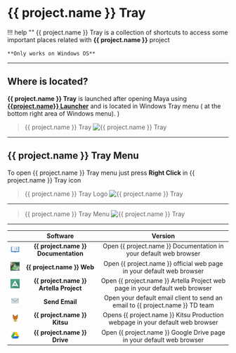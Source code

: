 # **{{ project.name }} Tray**

!!! help ""
    {{ project.name }} Tray is a collection of shortcuts to access some important places related with **{{ project.name }}** project
    
    **Only works on Windows OS**
 

***

## **Where is located?**
**{{ project.name }} Tray** is launched after opening Maya using **[{{project.name}} Launcher](../launcher/app.md)** and is located in Windows Tray menu (
at the bottom right area of Windows menu).
)


 > {{ project.name }} Tray
![{{ project.name }} Tray](../../../img/tools/tray/1.png?style=centerme)

***

## **{{ project.name }} Tray Menu**

To open {{ project.name }} Tray menu just press **Right Click** in {{ project.name }} Tray icon

 > {{ project.name }} Tray Logo
![{{ project.name }} Tray](../../../img/logos/plottwist.png?style=centerme)

***

 > {{ project.name }} Tray Menu
![{{ project.name }} Tray](../../../img/tools/tray/2.png?style=centerme)

***

<center>

|    |      Software      |   Version    |
| -------- |:-------------:| :---------:|
| ![Documentation icon](../../img/tools/tray/documentation.png?style=centerme) | **{{ project.name }} Documentation** |  Open {{ project.name }} Documentation in your default web browser |
| ![{{ project.name }} icon](../../img/tools/tray/plottwist.png?style=centerme) | **{{ project.name }} Web** |  Open {{ project.name }} official web page in your default web browser |
| ![Artella icon](../../img/tools/tray/artella.png?style=centerme) | **{{ project.name }} Artella Project** |  Open {{ project.name }} Artella Project web page in your default web browser |
| ![Message icon](../../img/tools/tray/message.png?style=centerme) | **Send Email** |  Open your default email client to send an email to {{ project.name }} TD team |
| ![Kitsu icon](../../img/tools/tray/kitsu.png?style=centerme) | **{{ project.name }} Kitsu** |  Opens {{ project.name }} Kitsu Production webpage in your default web browser |
| ![Drive icon](../../img/tools/tray/drive.png?style=centerme) | **{{ project.name }} Drive** |  Open {{ project.name }} Google Drive page in your default web browser |

</center>
